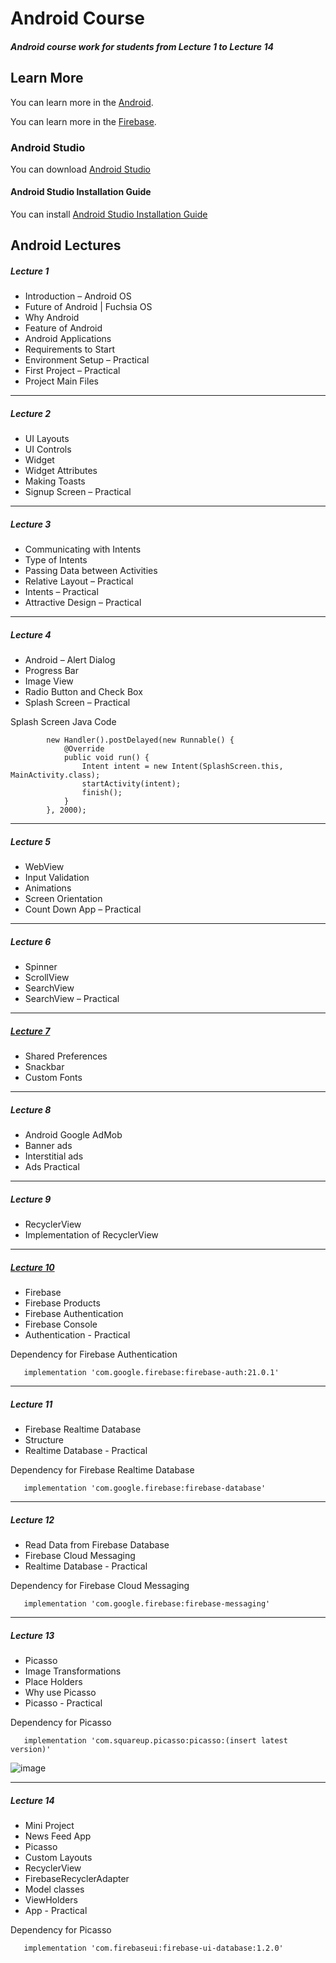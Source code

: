 # Android Course
##### Android course work for students from Lecture 1 to Lecture 14

## Learn More

You can learn more in the [Android](https://developer.android.com/).

You can learn more in the [Firebase](https://firebase.google.com/docs).

### Android Studio

You can download [Android Studio](https://developer.android.com/studio)

#### Android Studio Installation Guide
 
You can install [Android Studio Installation Guide](https://developer.android.com/studio/install)


## Android Lectures

##### Lecture 1

- Introduction – Android OS
- Future of Android | Fuchsia OS
- Why Android
- Feature of Android
- Android Applications
- Requirements to Start
- Environment Setup – Practical
- First Project – Practical
- Project Main Files
<hr>

##### Lecture 2

- UI Layouts
- UI Controls
- Widget
- Widget Attributes
- Making Toasts
- Signup Screen – Practical
<hr>

##### Lecture 3

- Communicating with Intents
- Type of Intents
- Passing Data between Activities
- Relative Layout – Practical
- Intents – Practical
- Attractive Design – Practical
<hr>

##### Lecture 4

- Android – Alert Dialog
- Progress Bar
- Image View
- Radio Button and Check Box
- Splash Screen – Practical

Splash Screen Java Code
```
        new Handler().postDelayed(new Runnable() {
            @Override
            public void run() {
                Intent intent = new Intent(SplashScreen.this, MainActivity.class);
                startActivity(intent);
                finish();
            }
        }, 2000);
```
<hr>


##### Lecture 5

- WebView
- Input Validation
- Animations
- Screen Orientation
- Count Down App – Practical
<hr>

##### Lecture 6

- Spinner
- ScrollView
- SearchView
- SearchView – Practical
<hr>

##### <a href="https://github.com/Zaryab-Programmer/android-course/blob/master/app/src/main/java/com/mitiapps/loginapplecture1/SharedPrefrenceActivity.java">Lecture 7</a>

- Shared Preferences
- Snackbar
- Custom Fonts
<hr>

##### Lecture 8

- Android Google AdMob
- Banner ads
- Interstitial ads
- Ads Practical
<hr>

##### Lecture 9

- RecyclerView
- Implementation of RecyclerView
<hr>

##### <a href="https://github.com/Zaryab-Programmer/android-course/blob/master/app/src/main/java/com/mitiapps/loginapplecture1/FirebaseAuthActivity.java">Lecture 10</a>

- Firebase
- Firebase Products
- Firebase Authentication
- Firebase Console
- Authentication - Practical

Dependency for Firebase Authentication
```
   implementation 'com.google.firebase:firebase-auth:21.0.1'
```
<hr>

##### Lecture 11

- Firebase Realtime Database
- Structure
- Realtime Database - Practical

Dependency for Firebase Realtime Database
```
   implementation 'com.google.firebase:firebase-database'
```
<hr>

##### Lecture 12

- Read Data from Firebase Database
- Firebase Cloud Messaging
- Realtime Database - Practical

Dependency for Firebase Cloud Messaging
```
   implementation 'com.google.firebase:firebase-messaging'
```
<hr>

##### Lecture 13

- Picasso
- Image Transformations
- Place Holders
- Why use Picasso
- Picasso - Practical

Dependency for Picasso
```
   implementation 'com.squareup.picasso:picasso:(insert latest version)'

```
![image](https://user-images.githubusercontent.com/43227117/121642040-681dcf80-caa9-11eb-899e-ac74aad5a38c.png)
<hr>

##### Lecture 14

- Mini Project
- News Feed App
- Picasso
- Custom Layouts
- RecyclerView
- FirebaseRecyclerAdapter
- Model classes
- ViewHolders
- App - Practical

Dependency for Picasso
```
   implementation 'com.firebaseui:firebase-ui-database:1.2.0'
```

